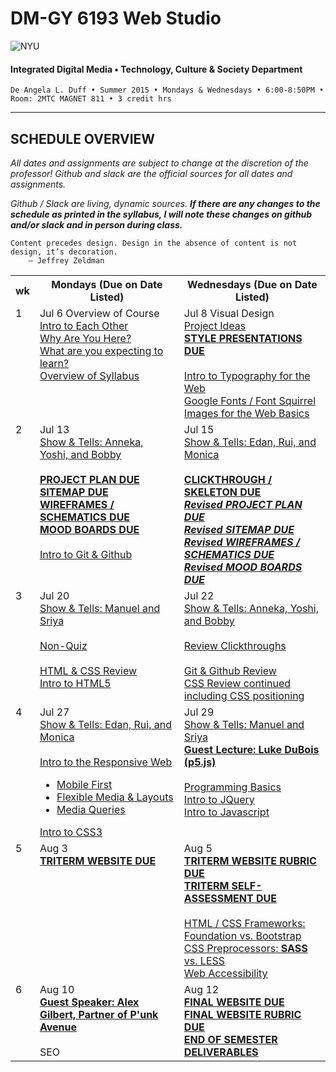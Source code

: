 # DM-GY 6193 Web Studio

![NYU](http://ws2.polishedsolid.com/de/nyu_soe_logo.png)
#### Integrated Digital Media • Technology, Culture & Society Department

    De Angela L. Duff • Summer 2015 • Mondays & Wednesdays • 6:00-8:50PM • Room: 2MTC MAGNET 811 • 3 credit hrs

---

## SCHEDULE OVERVIEW

*All dates and assignments are subject to change at the discretion of the professor! Github and slack are the official sources for all dates and assignments.*

*Github / Slack are living, dynamic sources. **If there are any changes to the schedule as printed in the syllabus, I will note these changes on github and/or slack and in person during class.***

<pre><code>Content precedes design. Design in the absence of content is not design, it’s decoration.
    — Jeffrey Zeldman
</code></pre>

<table>
    <tr>
        <th width="2%">wk</th>
        <th width="49%">Mondays (Due on Date Listed)</th>
        <th width="49%">Wednesdays (Due on Date Listed)</th>
    </tr>
    <tr>
        <td valign="top">1</td>
        <td valign="top">Jul 6 Overview of Course<br><a href="weekly_detail/dm6193_weekly_detail_wk1_jul6.md">Intro to Each Other<br>Why Are You Here?<br>What are you expecting to learn?<br>Overview of Syllabus</a></td>
        <td valign="top">Jul 8 Visual Design<br><a href="weekly_detail/dm6193_weekly_detail_wk1_jul6.md">Project Ideas<br><b>STYLE PRESENTATIONS DUE</b><br><br>Intro to Typography for the Web<br>Google Fonts / Font Squirrel<br>Images for the Web Basics</a></td>
    </tr>
     <tr>
        <td valign="top">2</td>
        <td valign="top">Jul 13<br><a href="weekly_detail/dm6193_weekly_detail_wk2_jul13.md">Show &amp; Tells: Anneka, Yoshi, and Bobby<br><br><b>PROJECT PLAN DUE<br>SITEMAP DUE<br>WIREFRAMES / SCHEMATICS DUE<br>MOOD BOARDS DUE</b><br><br>Intro to Git &amp; Github</a></td>
        <td valign="top">Jul 15<br><a href="weekly_detail/dm6193_weekly_detail_wk2_jul13.md">Show &amp; Tells: Edan, Rui, and Monica<br><br><b>CLICKTHROUGH / SKELETON DUE</b><br><b><i>Revised PROJECT PLAN DUE<br>Revised SITEMAP DUE<br>Revised WIREFRAMES / SCHEMATICS DUE<br>Revised MOOD BOARDS DUE</i></b></a></td>
    </tr>
      <tr>
        <td valign="top">3</td>
        <td valign="top">Jul 20<br><a href="weekly_detail/dm6193_weekly_detail_wk3_jul20.md">Show &amp; Tells: Manuel and Sriya<br><br>Non-Quiz<br><br>HTML &amp; CSS Review<br>Intro to HTML5</a></td>
        <td valign="top">Jul 22<br><a href="weekly_detail/dm6193_weekly_detail_wk3_jul20.md">Show &amp; Tells: Anneka, Yoshi, and Bobby<br><br>Review Clickthroughs<br><br>
        Git &amp; Github Review<br>
        CSS Review continued including CSS positioning</a></td>
    </tr>
     <tr>
        <td valign="top">4</td>
        <td valign="top">Jul 27<br><a href="weekly_detail/dm6193_weekly_detail_wk4_jul27.md">Show &amp; Tells: Edan, Rui, and Monica<br><br>Intro to the Responsive Web<ul><li>Mobile First</li><li>Flexible Media &amp; Layouts</li><li>Media Queries</li ></ul>Intro to CSS3</a></td>
        <td valign="top">Jul 29<br><a href="weekly_detail/dm6193_weekly_detail_wk4_jul27.md">Show &amp; Tells: Manuel and Sriya<br><b>Guest Lecture: Luke DuBois (p5.js)</b><br><br>Programming Basics<br>Intro to JQuery<br>Intro to Javascript</a></td>
    </tr>
    <tr>
        <td valign="top">5</td>
        <td valign="top">Aug 3<br><a href="weekly_detail/dm6193_weekly_detail_wk5_aug3.md"><b>TRITERM WEBSITE DUE</b></a></td>
        <td valign="top">Aug 5<br><a href="weekly_detail/dm6193_weekly_detail_wk5_aug3.md"><b>TRITERM WEBSITE RUBRIC DUE<br>TRITERM SELF-ASSESSMENT DUE</b><br><br>HTML / CSS Frameworks: Foundation vs. Bootstrap<br>CSS Preprocessors: <strong>SASS</strong> vs. LESS<br>Web Accessibility</a></td>
    </tr>
    <tr>
        <td valign="top">6</td>
        <td valign="top">Aug 10<br><a href="weekly_detail/dm6193_weekly_detail_wk6_aug10.md"><strong>Guest Speaker: Alex Gilbert, Partner of <a href="http://punkave.com/" target="_blank">P'unk Avenue</a></strong><br><br>SEO</a></td>
        <td valign="top">Aug 12<br><a href="weekly_detail/dm6193_weekly_detail_wk6_aug10.md"><b>FINAL WEBSITE DUE<br>FINAL WEBSITE RUBRIC DUE<br>END OF SEMESTER DELIVERABLES</b></a></td>
    </tr>
</table>
